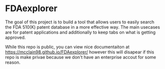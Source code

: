 # FDAexplorer

The goal of this project is to build a tool that allows users to easily search the FDA 510(K) patent database in a more effective way. The main usecases are for patent applications and additionally to keep tabs on what is getting approved. 

While this repo is public, you can view nice documentaiton at https://mcclain98.github.io/FDAexplorer/ however this will disapear if this repo is make privae because we don't have an enterprise accout for some reason. 
